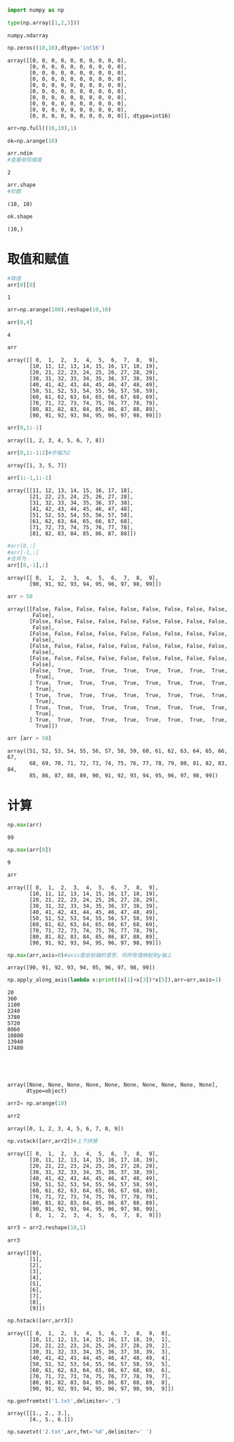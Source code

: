 

```python
import numpy as np
```


```python
type(np.array([1,2,3]))
```




    numpy.ndarray




```python
np.zeros((10,10),dtype='int16')
```




    array([[0, 0, 0, 0, 0, 0, 0, 0, 0, 0],
           [0, 0, 0, 0, 0, 0, 0, 0, 0, 0],
           [0, 0, 0, 0, 0, 0, 0, 0, 0, 0],
           [0, 0, 0, 0, 0, 0, 0, 0, 0, 0],
           [0, 0, 0, 0, 0, 0, 0, 0, 0, 0],
           [0, 0, 0, 0, 0, 0, 0, 0, 0, 0],
           [0, 0, 0, 0, 0, 0, 0, 0, 0, 0],
           [0, 0, 0, 0, 0, 0, 0, 0, 0, 0],
           [0, 0, 0, 0, 0, 0, 0, 0, 0, 0],
           [0, 0, 0, 0, 0, 0, 0, 0, 0, 0]], dtype=int16)




```python
arr=np.full((10,10),1)
```


```python
ok=np.arange(10)
```


```python
arr.ndim
#查看矩阵维度
```




    2




```python
arr.shape
#阶数
```




    (10, 10)




```python
ok.shape
```




    (10,)



# 取值和赋值


```python
#取值
arr[0][0]
```




    1




```python
arr=np.arange(100).reshape(10,10)
```


```python
arr[0,4]
```




    4




```python
arr
```




    array([[ 0,  1,  2,  3,  4,  5,  6,  7,  8,  9],
           [10, 11, 12, 13, 14, 15, 16, 17, 18, 19],
           [20, 21, 22, 23, 24, 25, 26, 27, 28, 29],
           [30, 31, 32, 33, 34, 35, 36, 37, 38, 39],
           [40, 41, 42, 43, 44, 45, 46, 47, 48, 49],
           [50, 51, 52, 53, 54, 55, 56, 57, 58, 59],
           [60, 61, 62, 63, 64, 65, 66, 67, 68, 69],
           [70, 71, 72, 73, 74, 75, 76, 77, 78, 79],
           [80, 81, 82, 83, 84, 85, 86, 87, 88, 89],
           [90, 91, 92, 93, 94, 95, 96, 97, 98, 99]])




```python
arr[0,1:-1]
```




    array([1, 2, 3, 4, 5, 6, 7, 8])




```python
arr[0,1:-1:2]#步幅为2
```




    array([1, 3, 5, 7])




```python
arr[1:-1,1:-1]
```




    array([[11, 12, 13, 14, 15, 16, 17, 18],
           [21, 22, 23, 24, 25, 26, 27, 28],
           [31, 32, 33, 34, 35, 36, 37, 38],
           [41, 42, 43, 44, 45, 46, 47, 48],
           [51, 52, 53, 54, 55, 56, 57, 58],
           [61, 62, 63, 64, 65, 66, 67, 68],
           [71, 72, 73, 74, 75, 76, 77, 78],
           [81, 82, 83, 84, 85, 86, 87, 88]])




```python
#arr[0,:]
#arr[-1,:]
#合并为
arr[[0,-1],:]
```




    array([[ 0,  1,  2,  3,  4,  5,  6,  7,  8,  9],
           [90, 91, 92, 93, 94, 95, 96, 97, 98, 99]])




```python
arr > 50
```




    array([[False, False, False, False, False, False, False, False, False,
            False],
           [False, False, False, False, False, False, False, False, False,
            False],
           [False, False, False, False, False, False, False, False, False,
            False],
           [False, False, False, False, False, False, False, False, False,
            False],
           [False, False, False, False, False, False, False, False, False,
            False],
           [False,  True,  True,  True,  True,  True,  True,  True,  True,
             True],
           [ True,  True,  True,  True,  True,  True,  True,  True,  True,
             True],
           [ True,  True,  True,  True,  True,  True,  True,  True,  True,
             True],
           [ True,  True,  True,  True,  True,  True,  True,  True,  True,
             True],
           [ True,  True,  True,  True,  True,  True,  True,  True,  True,
             True]])




```python
arr [arr > 50]
```




    array([51, 52, 53, 54, 55, 56, 57, 58, 59, 60, 61, 62, 63, 64, 65, 66, 67,
           68, 69, 70, 71, 72, 73, 74, 75, 76, 77, 78, 79, 80, 81, 82, 83, 84,
           85, 86, 87, 88, 89, 90, 91, 92, 93, 94, 95, 96, 97, 98, 99])



# 计算


```python
np.max(arr)
```




    99




```python
np.max(arr[0])
```




    9




```python
arr
```




    array([[ 0,  1,  2,  3,  4,  5,  6,  7,  8,  9],
           [10, 11, 12, 13, 14, 15, 16, 17, 18, 19],
           [20, 21, 22, 23, 24, 25, 26, 27, 28, 29],
           [30, 31, 32, 33, 34, 35, 36, 37, 38, 39],
           [40, 41, 42, 43, 44, 45, 46, 47, 48, 49],
           [50, 51, 52, 53, 54, 55, 56, 57, 58, 59],
           [60, 61, 62, 63, 64, 65, 66, 67, 68, 69],
           [70, 71, 72, 73, 74, 75, 76, 77, 78, 79],
           [80, 81, 82, 83, 84, 85, 86, 87, 88, 89],
           [90, 91, 92, 93, 94, 95, 96, 97, 98, 99]])




```python
np.max(arr,axis=0)#axis是坐标轴的意思，将所有值映射到y轴上
```




    array([90, 91, 92, 93, 94, 95, 96, 97, 98, 99])




```python
np.apply_along_axis(lambda x:print((x[1]+x[3])*x[5]),arr=arr,axis=1)
```

    20
    360
    1100
    2240
    3780
    5720
    8060
    10800
    13940
    17480
    




    array([None, None, None, None, None, None, None, None, None, None],
          dtype=object)




```python
arr2= np.arange(10)
```


```python
arr2
```




    array([0, 1, 2, 3, 4, 5, 6, 7, 8, 9])




```python
np.vstack([arr,arr2])#上下拼接
```




    array([[ 0,  1,  2,  3,  4,  5,  6,  7,  8,  9],
           [10, 11, 12, 13, 14, 15, 16, 17, 18, 19],
           [20, 21, 22, 23, 24, 25, 26, 27, 28, 29],
           [30, 31, 32, 33, 34, 35, 36, 37, 38, 39],
           [40, 41, 42, 43, 44, 45, 46, 47, 48, 49],
           [50, 51, 52, 53, 54, 55, 56, 57, 58, 59],
           [60, 61, 62, 63, 64, 65, 66, 67, 68, 69],
           [70, 71, 72, 73, 74, 75, 76, 77, 78, 79],
           [80, 81, 82, 83, 84, 85, 86, 87, 88, 89],
           [90, 91, 92, 93, 94, 95, 96, 97, 98, 99],
           [ 0,  1,  2,  3,  4,  5,  6,  7,  8,  9]])




```python
arr3 = arr2.reshape(10,1)
```


```python
arr3
```




    array([[0],
           [1],
           [2],
           [3],
           [4],
           [5],
           [6],
           [7],
           [8],
           [9]])




```python
np.hstack([arr,arr3])
```




    array([[ 0,  1,  2,  3,  4,  5,  6,  7,  8,  9,  0],
           [10, 11, 12, 13, 14, 15, 16, 17, 18, 19,  1],
           [20, 21, 22, 23, 24, 25, 26, 27, 28, 29,  2],
           [30, 31, 32, 33, 34, 35, 36, 37, 38, 39,  3],
           [40, 41, 42, 43, 44, 45, 46, 47, 48, 49,  4],
           [50, 51, 52, 53, 54, 55, 56, 57, 58, 59,  5],
           [60, 61, 62, 63, 64, 65, 66, 67, 68, 69,  6],
           [70, 71, 72, 73, 74, 75, 76, 77, 78, 79,  7],
           [80, 81, 82, 83, 84, 85, 86, 87, 88, 89,  8],
           [90, 91, 92, 93, 94, 95, 96, 97, 98, 99,  9]])




```python
np.genfromtxt('1.txt',delimiter=',')
```




    array([[1., 2., 3.],
           [4., 5., 6.]])




```python
np.savetxt('2.txt',arr,fmt='%d',delimiter=' ')
```
